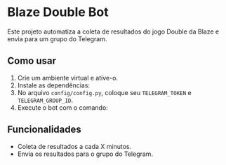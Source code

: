 # Blaze Double Bot

Este projeto automatiza a coleta de resultados do jogo Double da Blaze e envia para um grupo do Telegram.

## Como usar

1. Crie um ambiente virtual e ative-o.
2. Instale as dependências:
3. No arquivo `config/config.py`, coloque seu `TELEGRAM_TOKEN` e `TELEGRAM_GROUP_ID`.
4. Execute o bot com o comando:


## Funcionalidades

- Coleta de resultados a cada X minutos.
- Envia os resultados para o grupo do Telegram.
